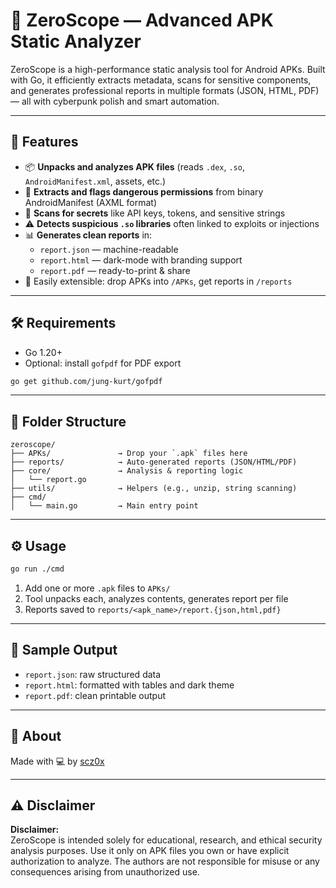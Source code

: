 # 🧠 ZeroScope — Advanced APK Static Analyzer

ZeroScope is a high-performance static analysis tool for Android APKs. Built with Go, it efficiently extracts metadata, scans for sensitive components, and generates professional reports in multiple formats (JSON, HTML, PDF) — all with cyberpunk polish and smart automation.

---

## 🚀 Features

- 📦 **Unpacks and analyzes APK files** (reads `.dex`, `.so`, `AndroidManifest.xml`, assets, etc.)
- 🔐 **Extracts and flags dangerous permissions** from binary AndroidManifest (AXML format)
- 🧬 **Scans for secrets** like API keys, tokens, and sensitive strings
- ⚠️ **Detects suspicious `.so` libraries** often linked to exploits or injections
- 📊 **Generates clean reports** in:
  - `report.json` — machine-readable
  - `report.html` — dark-mode with branding support
  - `report.pdf` — ready-to-print & share
- 🔧 Easily extensible: drop APKs into `/APKs`, get reports in `/reports`

---

## 🛠️ Requirements

- Go 1.20+
- Optional: install `gofpdf` for PDF export

```bash
go get github.com/jung-kurt/gofpdf
```

---

## 📁 Folder Structure

```
zeroscope/
├── APKs/               → Drop your `.apk` files here
├── reports/            → Auto-generated reports (JSON/HTML/PDF)
├── core/               → Analysis & reporting logic
│   └── report.go
├── utils/              → Helpers (e.g., unzip, string scanning)
├── cmd/
│   └── main.go         → Main entry point
```

---

## ⚙️ Usage

```bash
go run ./cmd
```

1. Add one or more `.apk` files to `APKs/`
2. Tool unpacks each, analyzes contents, generates report per file
3. Reports saved to `reports/<apk_name>/report.{json,html,pdf}`

---

## 📄 Sample Output

- `report.json`: raw structured data
- `report.html`: formatted with tables and dark theme
- `report.pdf`: clean printable output 

---

## 📡 About

Made with 💻 by [scz0x](https://t.me/SCZ0X_CH)  

---

## ⚠️ Disclaimer
**Disclaimer:**  
ZeroScope is intended solely for educational, research, and ethical security analysis purposes. Use it only on APK files you own or have explicit authorization to analyze. The authors are not responsible for misuse or any consequences arising from unauthorized use.
